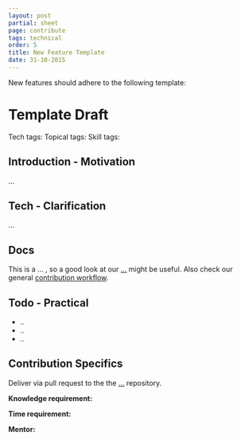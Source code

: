 ```yaml
---
layout: post
partial: sheet
page: contribute
tags: technical
order: 5
title: New Feature Template
date: 31-10-2015
---
```

New features should adhere to the following template:

# Template Draft

Tech tags:
Topical tags:
Skill tags:

## Introduction - Motivation

...

## Tech - Clarification

...

## Docs

This is a … , so a good look at our […](…) might be useful. Also check our general [contribution workflow](http://user-staging.offcourse.io/documentation/platform.html). 

## Todo - Practical

- ..
- ..
- ..

## Contribution Specifics

Deliver via pull request to the the […](…) repository. 

**Knowledge requirement:** 

**Time requirement:**

**Mentor:**